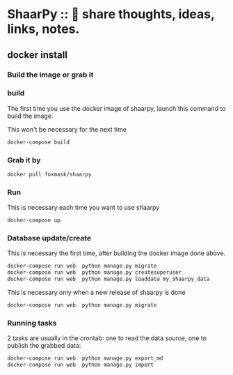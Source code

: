 # ShaarPy :: 🐍 share thoughts, ideas, links, notes.

## docker install

### Build the image or grab it


### build

The first time you use the docker image of shaarpy, launch this command to build the image.

This won't be necessary for the next time

```bash
docker-compose build
```

### Grab it by

```bash
docker pull foxmask/shaarpy
```

### Run

This is necessary each time you want to use shaarpy

```bash
docker-compose up
```



### Database update/create

This is necessary the first time, after building the docker image done above.

```bash
docker-compose run web  python manage.py migrate
docker-compose run web  python manage.py createsuperuser
docker-compose run web  python manage.py loaddata my_shaarpy_data
```

This is necessary only when a new release of shaarpy is done

```bash
docker-compose run web  python manage.py migrate
```

### Running tasks


2 tasks are usually in the crontab: one to read the data source, one to publish the grabbed data:

```bash
docker-compose run web  python manage.py export_md
docker-compose run web  python manage.py import
```
